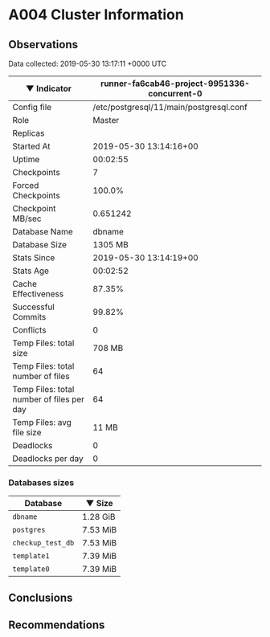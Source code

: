 # A004 Cluster Information #

## Observations ##
Data collected: 2019-05-30 13:17:11 +0000 UTC  

|&#9660;&nbsp;Indicator | runner-fa6cab46-project-9951336-concurrent-0 |
|--------|-------|
|Config file |/etc/postgresql/11/main/postgresql.conf|
|Role |Master|
|Replicas ||
|Started At |2019-05-30&nbsp;13:14:16+00|
|Uptime |00:02:55|
|Checkpoints |7|
|Forced Checkpoints |100.0%|
|Checkpoint MB/sec |0.651242|
|Database Name |dbname|
|Database Size |1305&nbsp;MB|
|Stats Since |2019-05-30&nbsp;13:14:19+00|
|Stats Age |00:02:52|
|Cache Effectiveness |87.35%|
|Successful Commits |99.82%|
|Conflicts |0|
|Temp Files: total size |708&nbsp;MB|
|Temp Files: total number of files |64|
|Temp Files: total number of files per day |64|
|Temp Files: avg file size |11&nbsp;MB|
|Deadlocks |0|
|Deadlocks per day |0|


### Databases sizes ###

| Database | &#9660;&nbsp;Size |
|----------|--------|
| `dbname` | 1.28&nbsp;GiB |
| `postgres` | 7.53&nbsp;MiB |
| `checkup_test_db` | 7.53&nbsp;MiB |
| `template1` | 7.39&nbsp;MiB |
| `template0` | 7.39&nbsp;MiB |


## Conclusions ##


## Recommendations ##

